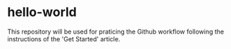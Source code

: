 # hello-world
This repository will be used for praticing the Github workflow following the instructions of the 'Get Started' article.
